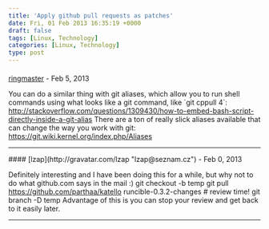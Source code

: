 ```yaml
---
title: 'Apply github pull requests as patches'
date: Fri, 01 Feb 2013 16:35:19 +0000
draft: false
tags: [Linux, Technology]
categories: [Linux, Technology]
type: post
---
```



#### 
[ringmaster](http://asymptomatic.net/ "a_wordpress@midnightcircus.com") - <time datetime="2013-02-01 14:35:21">Feb 5, 2013</time>

You can do a similar thing with git aliases, which allow you to run shell commands using what looks like a git command, like \`git cppull 4\`: http://stackoverflow.com/questions/1309430/how-to-embed-bash-script-directly-inside-a-git-alias There are a ton of really slick aliases available that can change the way you work with git: https://git.wiki.kernel.org/index.php/Aliases
<hr />
#### 
[lzap](http://gravatar.com/lzap "lzap@seznam.cz") - <time datetime="2013-02-03 18:06:33">Feb 0, 2013</time>

Definitely interesting and I have been doing this for a while, but why not to do what github.com says in the mail :) git checkout -b temp git pull https://github.com/parthaa/katello runcible-0.3.2-changes # review time! git branch -D temp Advantage of this is you can stop your review and get back to it easily later.
<hr />
